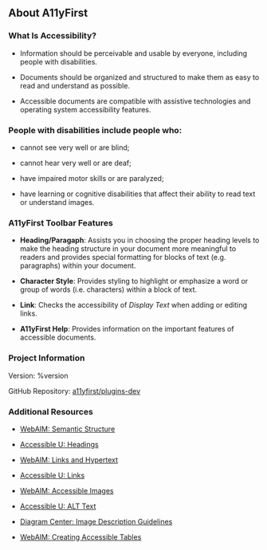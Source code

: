 ## About A11yFirst

### What Is Accessibility?

* Information should be perceivable and usable by everyone, including people
with disabilities.

* Documents should be organized and structured to make them as easy to read
and understand as possible.

* Accessible documents are compatible with assistive technologies and
operating system accessibility features.

### People with disabilities include people who:

* cannot see very well or are blind;

* cannot hear very well or are deaf;

* have impaired motor skills or are paralyzed;

* have learning or cognitive disabilities that affect their ability to read
text or understand images.

### A11yFirst Toolbar Features

* **Heading/Paragaph**: Assists you in choosing the proper heading levels to make the
heading structure in your document more meaningful to readers and provides special
formatting for blocks of text (e.g. paragraphs) within your document.

* **Character Style**: Provides styling to highlight or emphasize a word or group
of words (i.e. characters) within a block of text.

* **Link**: Checks the accessibility of *Display Text* when adding or editing links.

* **A11yFirst Help**: Provides information on the important features of accessible
documents.

### Project Information

Version: %version

GitHub Repository: <a href="https://github.com/a11yfirst/plugins-dev" target="_resource">a11yfirst/plugins-dev</a>

### Additional Resources

* <a href="https://webaim.org/techniques/semanticstructure/" target="_resource">WebAIM: Semantic Structure</a>

* <a href="http://accessibility.umn.edu/core-skills/headings" target="_resource">Accessible U: Headings</a>

* <a href="https://webaim.org/techniques/hypertext/" target="_resource">WebAIM: Links and Hypertext</a>

* <a href="http://accessibility.umn.edu/core-skills/hyperlinks" target="_resource">Accessible U: Links</a>

* <a href="https://webaim.org/techniques/images/" target="_resource">WebAIM: Accessible Images</a>

* <a href="http://accessibility.umn.edu/core-skills/alt-text" target="_resource">Accessible U: ALT Text</a>

* <a href="http://diagramcenter.org/" target="_resource">Diagram Center: Image Description Guidelines</a>

* <a href="https://webaim.org/techniques/tables/data" target="_resource">WebAIM: Creating Accessible Tables</a>

